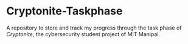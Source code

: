 # Cryptonite-Taskphase

A repository to store and track my progress through the task phase of *Cryptonite*, the cybersecurity student project of MIT Manipal.
